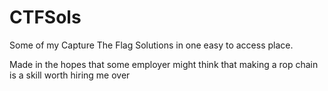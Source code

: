 # CTFSols

Some of my Capture The Flag Solutions in one easy to access place. 

Made in the hopes that some employer might think that making a rop chain is a skill worth hiring me over

